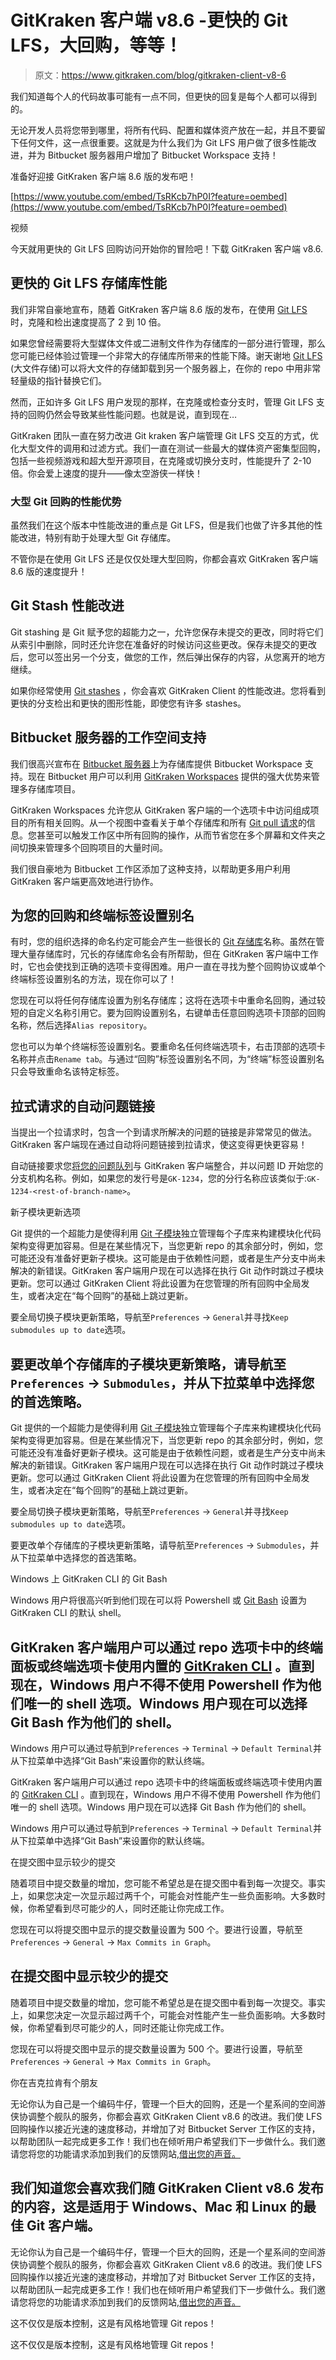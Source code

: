 # GitKraken 客户端 v8.6 -更快的 Git LFS，大回购，等等！

> 原文：<https://www.gitkraken.com/blog/gitkraken-client-v8-6>

我们知道每个人的代码故事可能有一点不同，但更快的回复是每个人都可以得到的。

无论开发人员将您带到哪里，将所有代码、配置和媒体资产放在一起，并且不要留下任何文件，这一点很重要。这就是为什么我们为 Git LFS 用户做了很多性能改进，并为 Bitbucket 服务器用户增加了 Bitbucket Workspace 支持！

准备好迎接 GitKraken 客户端 8.6 版的发布吧！

[https://www.youtube.com/embed/TsRKcb7hP0I?feature=oembed](https://www.youtube.com/embed/TsRKcb7hP0I?feature=oembed)

视频

今天就用更快的 Git LFS 回购访问开始你的冒险吧！下载 GitKraken 客户端 v8.6\.

## 更快的 Git LFS 存储库性能

我们非常自豪地宣布，随着 GitKraken 客户端 8.6 版的发布，在使用 [Git LFS](https://www.gitkraken.com/learn/git/git-lfs) 时，克隆和检出速度提高了 2 到 10 倍。

如果您曾经需要将大型媒体文件或二进制文件作为存储库的一部分进行管理，那么您可能已经体验过管理一个非常大的存储库所带来的性能下降。谢天谢地 [Git LFS](https://www.gitkraken.com/learn/git/git-lfs) (大文件存储)可以将大文件的存储卸载到另一个服务器上，在你的 repo 中用非常轻量级的指针替换它们。

然而，正如许多 Git LFS 用户发现的那样，在克隆或检查分支时，管理 Git LFS 支持的回购仍然会导致某些性能问题。也就是说，直到现在…

GitKraken 团队一直在努力改进 Git kraken 客户端管理 Git LFS 交互的方式，优化大型文件的调用和过滤方式。我们一直在测试一些最大的媒体资产密集型回购，包括一些视频游戏和超大型开源项目，在克隆或切换分支时，性能提升了 2-10 倍。你会爱上速度的提升——像太空游侠一样快！

### 大型 Git 回购的性能优势

虽然我们在这个版本中性能改进的重点是 Git LFS，但是我们也做了许多其他的性能改进，特别有助于处理大型 Git 存储库。

不管你是在使用 Git LFS 还是仅仅处理大型回购，你都会喜欢 GitKraken 客户端 8.6 版的速度提升！

## Git Stash 性能改进

Git stashing 是 Git 赋予您的超能力之一，允许您保存未提交的更改，同时将它们从索引中删除，同时还允许您在准备好的时候访问这些更改。保存未提交的更改后，您可以签出另一个分支，做您的工作，然后弹出保存的内容，从您离开的地方继续。

如果你经常使用 [Git stashes](https://www.gitkraken.com/learn/git/git-stash) ，你会喜欢 GitKraken Client 的性能改进。您将看到更快的分支检出和更快的图形性能，即使您有许多 stashes。

## Bitbucket 服务器的工作空间支持

我们很高兴宣布在 [Bitbucket 服务器](https://www.atlassian.com/software/bitbucket/enterprise)上为存储库提供 Bitbucket Workspace 支持。现在 Bitbucket 用户可以利用 [GitKraken Workspaces](https://support.gitkraken.com/working-with-repositories/workspaces/) 提供的强大优势来管理多存储库项目。

GitKraken Workspaces 允许您从 GitKraken 客户端的一个选项卡中访问组成项目的所有相关回购。从一个视图中查看关于单个存储库和所有 [Git pull 请求](https://www.gitkraken.com/learn/git/tutorials/what-is-a-pull-request-in-git)的信息。您甚至可以触发工作区中所有回购的操作，从而节省您在多个屏幕和文件夹之间切换来管理多个回购项目的大量时间。

我们很自豪地为 Bitbucket 工作区添加了这种支持，以帮助更多用户利用 GitKraken 客户端更高效地进行协作。

## 为您的回购和终端标签设置别名

有时，您的组织选择的命名约定可能会产生一些很长的 [Git 存储库](https://www.gitkraken.com/learn/git/tutorials/what-is-a-git-repository)名称。虽然在管理大量存储库时，冗长的存储库命名会有所帮助，但在 GitKraken 客户端中工作时，它也会使找到正确的选项卡变得困难。用户一直在寻找为整个回购协议或单个终端标签设置别名的方法，现在你可以了！

您现在可以将任何存储库设置为别名存储库；这将在选项卡中重命名回购，通过较短的自定义名称引用它。要为回购设置别名，右键单击任意回购选项卡顶部的回购名称，然后选择`Alias repository`。

您也可以为单个终端标签设置别名。要重命名任何终端选项卡，右击顶部的选项卡名称并点击`Rename tab`。与通过“回购”标签设置别名不同，为“终端”标签设置别名只会导致重命名该特定标签。

## 拉式请求的自动问题链接

当提出一个拉请求时，包含一个到请求所解决的问题的链接是非常常见的做法。GitKraken 客户端现在通过自动将问题链接到拉请求，使这变得更快更容易！

自动链接要求您[将您的问题队列](https://support.gitkraken.com/start-here/integrations/)与 GitKraken 客户端整合，并以问题 ID 开始您的分支机构名称。例如，如果您的发行号是`GK-1234`，您的分行名称应该类似于:`GK-1234-<rest-of-branch-name>`。

新子模块更新选项

Git 提供的一个超能力是使得利用 [Git 子模块](https://www.gitkraken.com/learn/git/tutorials/git-submodule-how-to)独立管理每个子库来构建模块化代码架构变得更加容易。但是在某些情况下，当您更新 repo 的其余部分时，例如，您可能还没有准备好更新子模块。这可能是由于依赖性问题，或者是生产分支中尚未解决的新错误。GitKraken 客户端用户现在可以选择在执行 Git 动作时跳过子模块更新。您可以通过 GitKraken Client 将此设置为在您管理的所有回购中全局发生，或者决定在“每个回购”的基础上跳过更新。

要全局切换子模块更新策略，导航至`Preferences` → `General`并寻找`Keep submodules up to date`选项。

## 要更改单个存储库的子模块更新策略，请导航至`Preferences` → `Submodules`，并从下拉菜单中选择您的首选策略。

Git 提供的一个超能力是使得利用 [Git 子模块](https://www.gitkraken.com/learn/git/tutorials/git-submodule-how-to)独立管理每个子库来构建模块化代码架构变得更加容易。但是在某些情况下，当您更新 repo 的其余部分时，例如，您可能还没有准备好更新子模块。这可能是由于依赖性问题，或者是生产分支中尚未解决的新错误。GitKraken 客户端用户现在可以选择在执行 Git 动作时跳过子模块更新。您可以通过 GitKraken Client 将此设置为在您管理的所有回购中全局发生，或者决定在“每个回购”的基础上跳过更新。

要全局切换子模块更新策略，导航至`Preferences` → `General`并寻找`Keep submodules up to date`选项。

要更改单个存储库的子模块更新策略，请导航至`Preferences` → `Submodules`，并从下拉菜单中选择您的首选策略。

Windows 上 GitKraken CLI 的 Git Bash

Windows 用户将很高兴听到他们现在可以将 Powershell 或 [Git Bash](https://www.gitkraken.com/blog/what-is-git-bash) 设置为 GitKraken CLI 的默认 shell。

## GitKraken 客户端用户可以通过 repo 选项卡中的终端面板或终端选项卡使用内置的 [GitKraken CLI](https://www.gitkraken.com/cli) 。直到现在，Windows 用户不得不使用 Powershell 作为他们唯一的 shell 选项。Windows 用户现在可以选择 Git Bash 作为他们的 shell。

Windows 用户可以通过导航到`Preferences` → `Terminal` → `Default Terminal`并从下拉菜单中选择“Git Bash”来设置你的默认终端。

GitKraken 客户端用户可以通过 repo 选项卡中的终端面板或终端选项卡使用内置的 [GitKraken CLI](https://www.gitkraken.com/cli) 。直到现在，Windows 用户不得不使用 Powershell 作为他们唯一的 shell 选项。Windows 用户现在可以选择 Git Bash 作为他们的 shell。

Windows 用户可以通过导航到`Preferences` → `Terminal` → `Default Terminal`并从下拉菜单中选择“Git Bash”来设置你的默认终端。

在提交图中显示较少的提交

随着项目中提交数量的增加，您可能不希望总是在提交图中看到每一次提交。事实上，如果您决定一次显示超过两千个，可能会对性能产生一些负面影响。大多数时候，你希望看到尽可能少的人，同时还能让你完成工作。

您现在可以将提交图中显示的提交数量设置为 500 个。要进行设置，导航至`Preferences` → `General` → `Max Commits in Graph`。

## 在提交图中显示较少的提交

随着项目中提交数量的增加，您可能不希望总是在提交图中看到每一次提交。事实上，如果您决定一次显示超过两千个，可能会对性能产生一些负面影响。大多数时候，你希望看到尽可能少的人，同时还能让你完成工作。

您现在可以将提交图中显示的提交数量设置为 500 个。要进行设置，导航至`Preferences` → `General` → `Max Commits in Graph`。

你在吉克拉肯有个朋友

无论你认为自己是一个编码牛仔，管理一个巨大的回购，还是一个星系间的空间游侠协调整个舰队的服务，你都会喜欢 GitKraken Client v8.6 的改进。我们使 LFS 回购操作以接近光速的速度移动，并增加了对 Bitbucket Server 工作区的支持，以帮助团队一起完成更多工作！我们也在倾听用户希望我们下一步做什么。我们邀请您将您的功能请求添加到我们的反馈网站[,借出您的声音。](https://feedback.gitkraken.com)

## 我们知道您会喜欢我们随 GitKraken Client v8.6 发布的内容，这是适用于 Windows、Mac 和 Linux 的最佳 Git 客户端。

无论你认为自己是一个编码牛仔，管理一个巨大的回购，还是一个星系间的空间游侠协调整个舰队的服务，你都会喜欢 GitKraken Client v8.6 的改进。我们使 LFS 回购操作以接近光速的速度移动，并增加了对 Bitbucket Server 工作区的支持，以帮助团队一起完成更多工作！我们也在倾听用户希望我们下一步做什么。我们邀请您将您的功能请求添加到我们的反馈网站[,借出您的声音。](https://feedback.gitkraken.com)

这不仅仅是版本控制，这是有风格地管理 Git repos！

这不仅仅是版本控制，这是有风格地管理 Git repos！